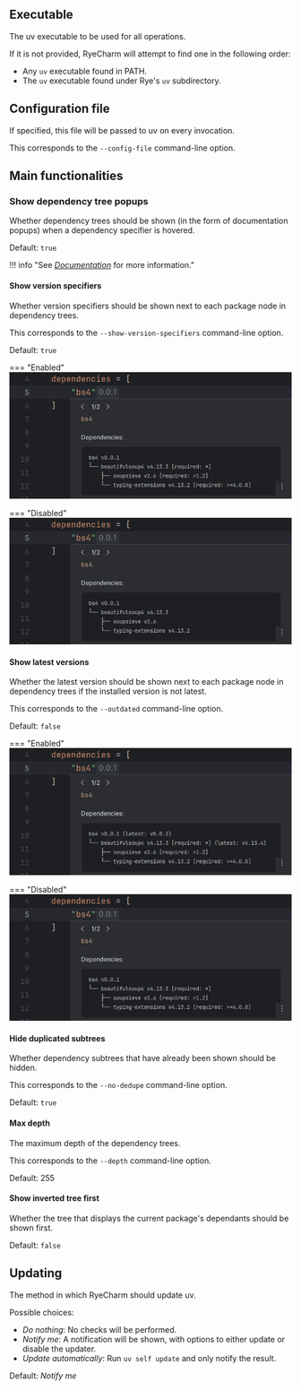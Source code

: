 ## Executable

The uv executable to be used for all operations.

If it is not provided, RyeCharm will attempt
to find one in the following order:

* Any `uv` executable found in PATH.
* The `uv` executable found under Rye's `uv` subdirectory.


## Configuration file

If specified, this file will be passed to uv on every invocation.

This corresponds to the `--config-file` command-line option.


## Main functionalities


### Show dependency tree popups

Whether dependency trees should be shown (in the form of documentation popups)
when a dependency specifier is hovered.

Default: `true`

!!! info "See <i>[Documentation][1]</i> for more information."


#### Show version specifiers

Whether version specifiers should be shown
next to each package node in dependency trees.

This corresponds to the `--show-version-specifiers` command-line option.

Default: `true`

=== "Enabled"
    ![](../assets/uv-documentation-demo-dependency-trees-dependencies.png)

=== "Disabled"
    ![](../assets/configurations-uv-show-version-specifiers-for-dependencies-demo-disabled.png)


#### Show latest versions

Whether the latest version should be shown next to each package node
in dependency trees if the installed version is not latest.

This corresponds to the `--outdated` command-line option.

Default: `false`

=== "Enabled"
    ![](../assets/configurations-uv-show-latest-versions-for-dependencies-demo-enabled.png)

=== "Disabled"
    ![](../assets/uv-documentation-demo-dependency-trees-dependencies.png)


#### Hide duplicated subtrees

Whether dependency subtrees that have already been shown should be hidden.

This corresponds to the `--no-dedupe` command-line option.

Default: `true`


#### Max depth

The maximum depth of the dependency trees.

This corresponds to the `--depth` command-line option.

Default: 255


#### Show inverted tree first

Whether the tree that displays the current package's dependants
should be shown first.

Default: `false`


## Updating

The method in which RyeCharm should update uv.

Possible choices:

* <i>Do nothing</i>: No checks will be performed.
* <i>Notify me</i>: A notification will be shown,
  with options to either update or disable the updater.
* <i>Update automatically</i>: Run `uv self update`
  and only notify the result.

Default: <i>Notify me</i>


  [1]: ../uv/documentation.md#dependency-trees
